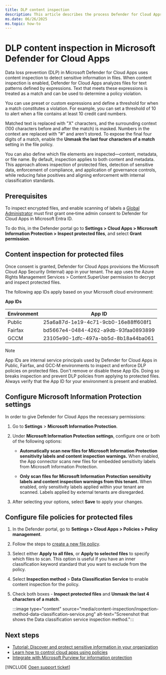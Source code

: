 ```yaml
---
title: DLP content inspection
description: This article describes the process Defender for Cloud Apps follows when performing DLP content inspection on data in your cloud.
ms.date: 06/26/2025
ms.topic: how-to
---
```

# DLP content inspection in Microsoft Defender for Cloud Apps


Data loss prevention (DLP) in Microsoft Defender for Cloud Apps uses content inspection to detect sensitive information in files. When content inspection is enabled, Defender for Cloud Apps analyzes files for text patterns defined by expressions. Text that meets these expressions is treated as a match and can be used to determine a policy violation.

You can use preset or custom expressions and define a threshold for when a match constitutes a violation. For example, you can set a threshold of 10 to alert when a file contains at least 10 credit card numbers.

Matched text is replaced with "X" characters, and the surrounding context (100 characters before and after the match) is masked. Numbers in the context are replaced with "#" and aren't stored. To expose the final four digits of a match, enable the **Unmask the last four characters of a match** setting in the file policy.

You can also define which file elements are inspected—content, metadata, or file name. By default, inspection applies to both content and metadata. This approach allows inspection of protected files, detection of sensitive data, enforcement of compliance, and application of governance controls, while reducing false positives and aligning enforcement with internal classification standards.

## Prerequisites

To inspect encrypted files, and enable scanning of labels a [Global Administrator](/entra/identity/enterprise-apps/configure-admin-consent-workflow) must first grant one‑time admin consent to Defender for Cloud Apps in Microsoft Entra ID.

To do this, in the Defender portal go to **Settings > Cloud Apps > Microsoft Information Protection > Inspect protected files**, and select **Grant permission**.


## Content inspection for protected files

Once consent is granted, Defender for Cloud Apps provisions the Microsoft Cloud App Security (Internal) app in your tenant. The app uses the Azure Rights Management Services > Content.SuperUser permission to decrypt and inspect protected files.

The following app IDs apply based on your Microsoft cloud environment:

**App IDs**

| Environment | App ID |
|--------------|---------|
| Public | 25a6a87d-1e19-4c71-9cb0-16e88ff608f1 |
| Fairfax | bd5667e4-0484-4262-a9db-93faa0893899 |
| GCCM | 23105e90-1dfc-497a-bb5d-8b18a44ba061 |

>[!NOTE]
>App IDs are internal service principals used by Defender for Cloud Apps in Public, Fairfax, and GCC‑M environments to inspect and enforce DLP policies on protected files.
>Don't remove or disable these App IDs. Doing so breaks inspection and prevent DLP policies from applying to protected files.
>Always verify that the App ID for your environment is present and enabled.

## Configure Microsoft Information Protection settings

In order to give Defender for Cloud Apps the necessary permissions:

1. Go to **Settings** > **Microsoft Information Protection**.
1. Under **Microsoft Information Protection settings**, configure one or both of the following options:

   - **Automatically scan new files for Microsoft Information Protection sensitivity labels and content inspection warnings.** When enabled, the App connector scans new files for embedded sensitivity labels from Microsoft Information Protection.

   - **Only scan files for Microsoft Information Protection sensitivity labels and content inspection warnings from this tenant.** When enabled, only sensitivity labels applied within your tenant are scanned. Labels applied by external tenants are disregarded.

1. After selecting your options, select **Save** to apply your changes.

## Configure file policies for protected files

1. In the Defender portal, go to **Settings > Cloud Apps > Policies > Policy management**.
1. Follow the steps to [create a new file policy](data-protection-policies.md#create-a-new-file-policy).
1. Select either **Apply to all files**, or **Apply to selected files** to specify which files to scan. This option is useful if you have an inner classification keyword standard that you want to exclude from the policy.
1. Select **Inspection method** > **Data Classification Service** to enable content inspection for the policy.
1. Check both boxes - **Inspect protected files** and **Unmask the last 4 characters of a match**.

   :::image type="content" source="media/content-inspection/inspection-method-data-classification-service.png" alt-text="Screenshot that shows the Data classification service inspection method.":::


## Next steps

- [Tutorial: Discover and protect sensitive information in your organization](tutorial-dlp.md)
- [Learn how to control cloud apps using policies](control-cloud-apps-with-policies.md)
- [Integrate with Microsoft Purview for information protection](azip-integration.md)

[!INCLUDE [Open support ticket](includes/support.md)]
